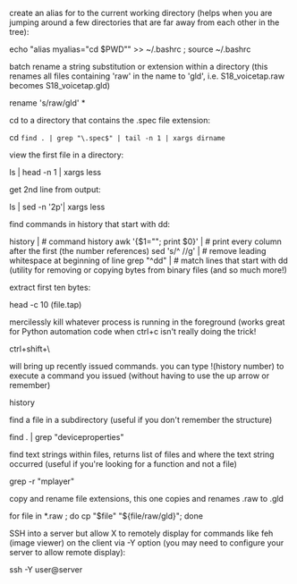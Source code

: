 create an alias for to the current working directory (helps when you are jumping around a few directories that are far away from each other in the tree):

echo "alias myalias=\"cd $PWD\"" >> ~/.bashrc ; source ~/.bashrc

batch rename a string substitution or extension within a directory (this renames all files containing 'raw' in the name to 'gld', i.e. S18_voicetap.raw becomes S18_voicetap.gld)

rename 's/raw/gld' *

cd to a directory that contains the .spec file extension:

cd `find . | grep "\.spec$" | tail -n 1 | xargs dirname`

view the first file in a directory:

ls | head -n 1 | xargs less

get 2nd line from output:

ls | sed -n '2p'| xargs less

find commands in history that start with dd:

history | # command history
awk '{$1=""; print $0}' | # print every column after the first (the number references)
sed 's/^ //g' | # remove leading whitespace at beginning of line
grep "^dd" | # match lines that start with dd (utility for removing or copying bytes from binary files (and so much more!)

extract first ten bytes:

head -c 10 (file.tap)

mercilessly kill whatever process is running in the foreground (works great for Python automation code when ctrl+c isn't really doing the trick!

ctrl+shift+\

will bring up recently issued commands. you can type !(history number) to execute a command you issued (without having to use the up arrow or remember)

history 

find a file in a subdirectory (useful if you don't remember the structure)

find . | grep "deviceproperties"

find text strings within files, returns list of files and where the text string occurred (useful if you're looking for a function and not a file)

grep -r "mplayer"

copy and rename file extensions, this one copies and renames .raw to .gld

for file in *.raw ; do cp "$file" "${file/raw/gld}"; done

SSH into a server but allow X to remotely display for commands like feh (image viewer) on the client via -Y option (you may need to configure your server to allow remote display):

ssh -Y user@server
